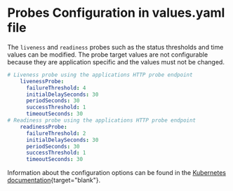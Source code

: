 # Probes Configuration in values.yaml file

The `liveness` and `readiness` probes such as the status thresholds and time values can be modified. The probe target values are not configurable because they are application specific and the values must not be changed.

```yaml
# Liveness probe using the applications HTTP probe endpoint 
    livenessProbe:
      failureThreshold: 4
      initialDelaySeconds: 30
      periodSeconds: 30
      successThreshold: 1
      timeoutSeconds: 30
# Readiness probe using the applications HTTP probe endpoint
    readinessProbe:
      failureThreshold: 2
      initialDelaySeconds: 30
      periodSeconds: 30
      successThreshold: 1
      timeoutSeconds: 30
```

Information about the configuration options can be found in the [Kubernetes documentation](https://kubernetes.io/docs/tasks/configure-pod-container/configure-liveness-readiness-startup-probes/#configure-probes){target="blank"}.